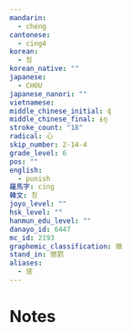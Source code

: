 ```yaml
---
mandarin:
  - chéng
cantonese:
  - cing4
korean:
  - 징
korean_native: ""
japanese:
  - CHOU
japanese_nanori: ""
vietnamese:
middle_chinese_initial: ɖ
middle_chinese_final: ɨŋ
stroke_count: "18"
radical: 心
skip_number: 2-14-4
grade_level: 6
pos: ""
english:
  - punish
羅馬字: cing
韓文: 칭
joyo_level: ""
hsk_level: ""
hanmun_edu_level: ""
danayo_id: 6447
mc_id: 2193
graphemic_classification: 徴
stand_in: 懲罰
aliases:
  - 惩
---
```


# Notes
